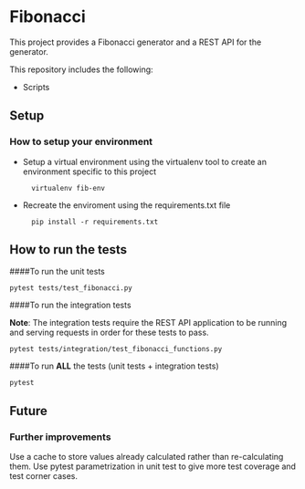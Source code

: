 # Fibonacci
This project provides a Fibonacci generator and a REST API for the generator.

This repository includes the following:

* Scripts

## Setup
### How to setup your environment

* Setup a virtual environment using the virtualenv tool to create an environment specific to this project

	    virtualenv fib-env

* Recreate the enviroment using the requirements.txt file

        pip install -r requirements.txt

## How to run the tests

####To run the unit tests

    pytest tests/test_fibonacci.py

####To run the integration tests 

**Note**: The integration tests require the REST API application to be running and serving requests in order for these tests to pass.

    pytest tests/integration/test_fibonacci_functions.py

####To run **ALL** the tests (unit tests + integration tests)

    pytest

## Future
### Further improvements
Use a cache to store values already calculated rather than re-calculating them.
Use pytest parametrization in unit test to give more test coverage and test corner cases.
